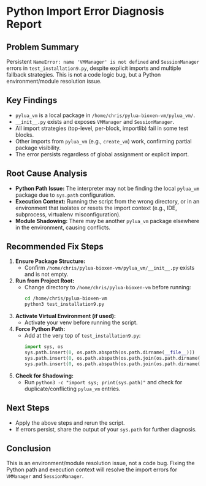 # Python Import Error Diagnosis Report

## Problem Summary
Persistent `NameError: name 'VMManager' is not defined` and `SessionManager` errors in `test_installation9.py`, despite explicit imports and multiple fallback strategies. This is not a code logic bug, but a Python environment/module resolution issue.

## Key Findings
- `pylua_vm` is a local package in `/home/chris/pylua-bioxen-vm/pylua_vm/`.
- `__init__.py` exists and exposes `VMManager` and `SessionManager`.
- All import strategies (top-level, per-block, importlib) fail in some test blocks.
- Other imports from `pylua_vm` (e.g., `create_vm`) work, confirming partial package visibility.
- The error persists regardless of global assignment or explicit import.

## Root Cause Analysis
- **Python Path Issue:** The interpreter may not be finding the local `pylua_vm` package due to `sys.path` configuration.
- **Execution Context:** Running the script from the wrong directory, or in an environment that isolates or resets the import context (e.g., IDE, subprocess, virtualenv misconfiguration).
- **Module Shadowing:** There may be another `pylua_vm` package elsewhere in the environment, causing conflicts.

## Recommended Fix Steps
1. **Ensure Package Structure:**
   - Confirm `/home/chris/pylua-bioxen-vm/pylua_vm/__init__.py` exists and is not empty.
2. **Run from Project Root:**
   - Change directory to `/home/chris/pylua-bioxen-vm` before running:
     ```bash
     cd /home/chris/pylua-bioxen-vm
     python3 test_installation9.py
     ```
3. **Activate Virtual Environment (if used):**
   - Activate your venv before running the script.
4. **Force Python Path:**
   - Add at the very top of `test_installation9.py`:
     ```python
     import sys, os
     sys.path.insert(0, os.path.abspath(os.path.dirname(__file__)))
     sys.path.insert(0, os.path.abspath(os.path.join(os.path.dirname(__file__), 'pylua_vm')))
     sys.path.insert(0, os.path.abspath(os.path.join(os.path.dirname(__file__), '..')))
     ```
5. **Check for Shadowing:**
   - Run `python3 -c "import sys; print(sys.path)"` and check for duplicate/conflicting `pylua_vm` entries.

## Next Steps
- Apply the above steps and rerun the script.
- If errors persist, share the output of your `sys.path` for further diagnosis.

## Conclusion
This is an environment/module resolution issue, not a code bug. Fixing the Python path and execution context will resolve the import errors for `VMManager` and `SessionManager`.
